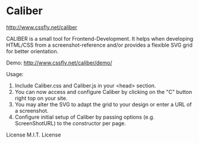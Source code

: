 # Caliber
http://www.cssfly.net/caliber

CALIBER is a small tool for Frontend-Development.
It helps when developing HTML/CSS from a screenshot-reference and/or provides a flexible SVG grid for better orientation.

Demo: http://www.cssfly.net/caliber/demo/

Usage:

1. Include Caliber.css and Caliber.js in your &lt;head&gt; section.
2. You can now access and configure Caliber by clicking on the "C" button right top on your site.
3. You may alter the SVG to adapt the grid to your design or enter a URL of a screenshot.
4. Configure initial setup of Caliber by passing options (e.g. ScreenShotURL) to the constructor per page.

License M.I.T. License
